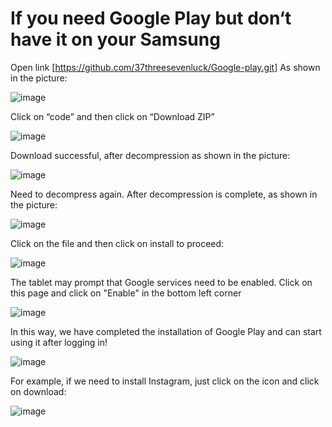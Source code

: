 # If you need Google Play but don‘t have it on your Samsung
Open link [https://github.com/37threesevenluck/Google-play.git]
As shown in the picture:

![image](https://github.com/user-attachments/assets/b598e8d2-cfcb-464c-af9f-2ab26dfd8831)



Click on “code” and then click on “Download ZIP”

![image](https://github.com/user-attachments/assets/ad9a4a0b-1996-4277-824a-00e196fb4239)



Download successful, after decompression as shown in the picture:

![image](https://github.com/user-attachments/assets/add91b3e-a97e-400d-9afd-81690418777c)



Need to decompress again. After decompression is complete, as shown in the picture:

![image](https://github.com/user-attachments/assets/012b7d70-5370-436f-a397-47a86daca7f9)



Click on the file and then click on install to proceed:

![image](https://github.com/user-attachments/assets/fc851d40-9d2a-4992-81f5-fb373059de45)



The tablet may prompt that Google services need to be enabled. Click on this page and click on "Enable" in the bottom left corner

![image](https://github.com/user-attachments/assets/497f8210-ce37-4b58-b265-7ce32af33acc)



In this way, we have completed the installation of Google Play and can start using it after logging in!

![image](https://github.com/user-attachments/assets/205f53b3-8b11-4836-b3c5-27976991b227)


For example, if we need to install Instagram, just click on the icon and click on download:

![image](https://github.com/user-attachments/assets/e880c921-8338-4047-acb3-a0bc2f8731ef)
